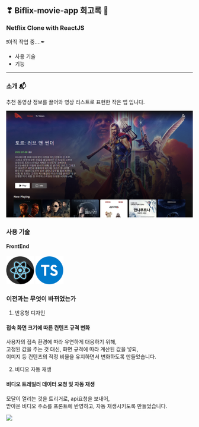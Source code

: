 ## ❣ Biflix-movie-app 회고록 🧐

### Netflix Clone with ReactJS

❗아직 작업 중....✒

- 사용 기술
- 기능

---

### 소개 📬

추천 동영상 정보를 끌어와 영상 리스트로 표현한 작은 앱 입니다.</br>

<p>
  <img src="./read_src/read_img/intro.png" width="600">
</p>

### 사용 기술

#### FrontEnd

<p>
<img src="./read_src/tech_icon/React.png" width="75" height="75"/>
<img src="./read_src/tech_icon/typescript_ps.png" width="75" height="75"/>
</p>

### 이전과는 무엇이 바뀌었는가

1. 반응형 디자인

#### 접속 화면 크기에 따른 컨텐츠 규격 변화

사용자의 접속 환경에 따라 유연하게 대응하기 위해,</br>
고정된 값을 주는 것 대신, 화면 규격에 따라 계산된 값을 넣되,</br>
이미지 등 컨텐츠의 적정 비율을 유지하면서 변화하도록 만들었습니다.

2. 비디오 자동 재생

#### 비디오 트레일러 데이터 요청 및 자동 재생

모달이 열리는 것을 트리거로, api요청을 보내어,</br>
받아온 비디오 주소를 프론트에 반영하고, 자동 재생시키도록 만들었습니다.

<img src="./read_src/read_img/trailer.gif" width="600">